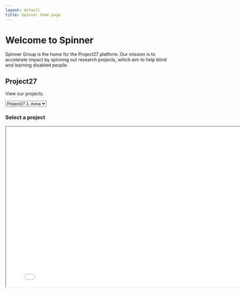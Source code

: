 ```yaml
---
layout: default
title: Spinner home page
---
```


# Welcome to Spinner

Spinner Group is the home for the Project27 platform. Our mission is to accelerate impact by spinning out research projects, which aim to help blind and learning disabled people.

## Project27

View our projects.


<select onchange="handleChange(this)">
<option value="{{ '/project-Anna.html' | prepend: site.baseurl }}" label="Project27.1: Anna">Project27.1: Anna</option>
<option value="{{ '/project-Olli.html' | prepend: site.baseurl }}" label="Project27.2: Olli">Project27.2: Olli</option>
</select>

<h3 id="frame-heading">Select a project</h3>

<iframe src="{{ '/project-Anna.html' | prepend: site.baseurl }}" title="Project gallery" id="iframe-id" height="500" width="800"></iframe>

<!--script for select pop-up -->
<script defer src="{{ '/pop-up.js' | prepend: site.baseurl }}"></script>
